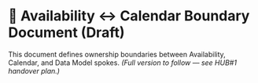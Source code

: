 # 🧩 Availability ↔ Calendar Boundary Document (Draft)

This document defines ownership boundaries between Availability, Calendar, and Data Model spokes.
_(Full version to follow — see HUB#1 handover plan.)_
